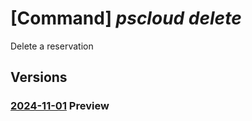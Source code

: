# [Command] _pscloud delete_

Delete a reservation

## Versions

### [2024-11-01](/Resources/mgmt-plane/L3N1YnNjcmlwdGlvbnMve30vcmVzb3VyY2Vncm91cHMve30vcHJvdmlkZXJzL3B1cmVzdG9yYWdlLmJsb2NrL3Jlc2VydmF0aW9ucy97fQ==/2024-11-01.xml) **Preview**

<!-- mgmt-plane /subscriptions/{}/resourcegroups/{}/providers/purestorage.block/reservations/{} 2024-11-01 -->
